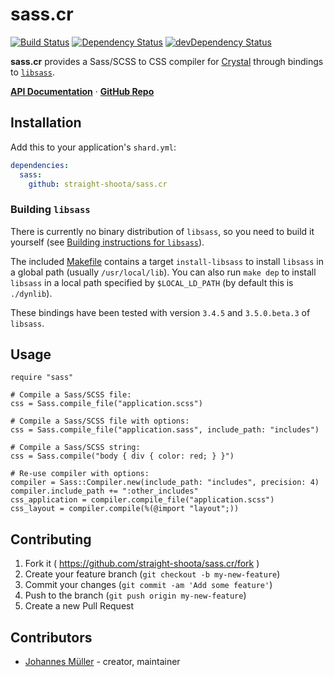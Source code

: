 # sass.cr

[![Build Status](https://travis-ci.org/straight-shoota/sass.cr.svg?branch=master)](https://travis-ci.org/straight-shoota/sass.cr)
[![Dependency Status](https://shards.rocks/badge/github/straight-shoota/crinja/status.svg)](https://shards.rocks/github/straight-shoota/crinja)
[![devDependency Status](https://shards.rocks/badge/github/straight-shoota/crinja/dev_status.svg)](https://shards.rocks/github/straight-shoota/crinja)

**sass.cr** provides a Sass/SCSS to CSS compiler for [Crystal](https://crystal-lang.org) through bindings to [`libsass`](https://github.com/sass/libsass/).

**[API Documentation](https://straight-shoota.github.io/sass.cr/api/latest/)** ·
**[GitHub Repo](https://github.com/straight-shoota/sass.cr)**

## Installation

Add this to your application's `shard.yml`:

```yaml
dependencies:
  sass:
    github: straight-shoota/sass.cr
```

### Building `libsass`
There is currently no binary distribution of `libsass`, so you need to build it yourself (see [Building instructions for `libsass`](https://github.com/sass/libsass/blob/master/docs/build.md)).

The included [Makefile](Makefile) contains a target `install-libsass` to install `libsass` in a global path (usually `/usr/local/lib`).
You can also run `make dep` to install `libsass` in a local path specified by `$LOCAL_LD_PATH` (by default this is `./dynlib`).

These bindings have been tested with version `3.4.5` and `3.5.0.beta.3` of `libsass`.

## Usage

```crystal
require "sass"

# Compile a Sass/SCSS file:
css = Sass.compile_file("application.scss")

# Compile a Sass/SCSS file with options:
css = Sass.compile_file("application.sass", include_path: "includes")

# Compile a Sass/SCSS string:
css = Sass.compile("body { div { color: red; } }")

# Re-use compiler with options:
compiler = Sass::Compiler.new(include_path: "includes", precision: 4)
compiler.include_path += ":other_includes"
css_application = compiler.compile_file("application.scss")
css_layout = compiler.compile(%(@import "layout";))
```

## Contributing

1. Fork it ( https://github.com/straight-shoota/sass.cr/fork )
2. Create your feature branch (`git checkout -b my-new-feature`)
3. Commit your changes (`git commit -am 'Add some feature'`)
4. Push to the branch (`git push origin my-new-feature`)
5. Create a new Pull Request

## Contributors

- [Johannes Müller](https://github.com/straight-shoota) - creator, maintainer
